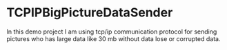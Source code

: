 # TCPIPBigPictureDataSender
In this demo project I am using tcp/ip communication protocol for sending pictures who has large data like 30 mb without data lose or corrupted data.
